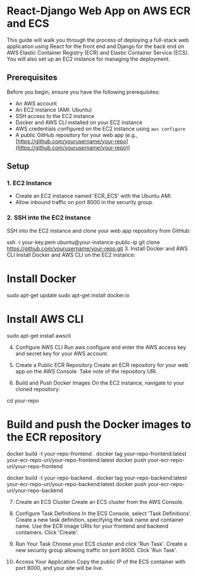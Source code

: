 # React-Django Web App on AWS ECR and ECS

This guide will walk you through the process of deploying a full-stack web application using React for the front end and Django for the back end on AWS Elastic Container Registry (ECR) and Elastic Container Service (ECS). You will also set up an EC2 instance for managing the deployment.

## Prerequisites

Before you begin, ensure you have the following prerequisites:

- An AWS account
- An EC2 instance (AMI: Ubuntu)
- SSH access to the EC2 instance
- Docker and AWS CLI installed on your EC2 instance
- AWS credentials configured on the EC2 instance using `aws configure`
- A public GitHub repository for your web app (e.g., [https://github.com/yourusername/your-repo](https://github.com/yourusername/your-repo))

## Setup

### 1. EC2 Instance

- Create an EC2 instance named 'ECR_ECS' with the Ubuntu AMI.
- Allow inbound traffic on port 8000 in the security group.

### 2. SSH into the EC2 Instance

SSH into the EC2 instance and clone your web app repository from GitHub:

ssh -i your-key.pem ubuntu@your-instance-public-ip
git clone https://github.com/yourusername/your-repo.git
3. Install Docker and AWS CLI
Install Docker and AWS CLI on the EC2 instance:

# Install Docker
sudo apt-get update
sudo apt-get install docker.io

# Install AWS CLI
sudo apt-get install awscli

4. Configure AWS CLI
Run aws configure and enter the AWS access key and secret key for your AWS account.

5. Create a Public ECR Repository
Create an ECR repository for your web app on the AWS Console.
Take note of the repository URI.

6. Build and Push Docker Images
On the EC2 instance, navigate to your cloned repository:

cd your-repo
# Build and push the Docker images to the ECR repository
docker build -t your-repo-frontend .
docker tag your-repo-frontend:latest your-ecr-repo-uri/your-repo-frontend:latest
docker push your-ecr-repo-uri/your-repo-frontend

docker build -t your-repo-backend .
docker tag your-repo-backend:latest your-ecr-repo-uri/your-repo-backend:latest
docker push your-ecr-repo-uri/your-repo-backend

7. Create an ECS Cluster
Create an ECS cluster from the AWS Console.

8. Configure Task Definitions
In the ECS Console, select 'Task Definitions'.
Create a new task definition, specifying the task name and container name.
Use the ECR image URIs for your frontend and backend containers.
Click 'Create'.

9. Run Your Task
Choose your ECS cluster and click 'Run Task'.
Create a new security group allowing traffic on port 8000.
Click 'Run Task'.

10. Access Your Application
Copy the public IP of the ECS container with port 8000, and your site will be live.
